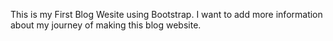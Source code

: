 This is my First Blog Wesite using Bootstrap.
I want to add more information about my journey of making this blog website.
